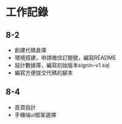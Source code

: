 # 工作記錄

## 8-2
* 創建代碼倉庫
* 環境搭建，申請微信訂閱號，編寫README
* 設計數據庫，編寫初始版本signin-v1.sql
* 編寫方便提交代碼的腳本

## 8-4
* 首頁設計
* 手機端ui框架選擇